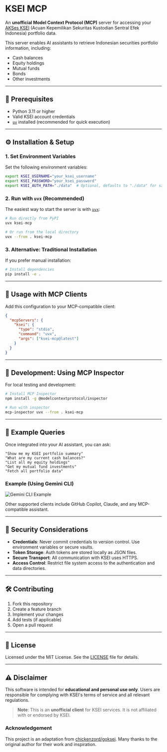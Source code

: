 # KSEI MCP

An **unofficial Model Context Protocol (MCP)** server for accessing your [AKSes KSEI](https://akses.ksei.co.id) (Acuan Kepemilikan Sekuritas Kustodian Sentral Efek Indonesia) portfolio data.

This server enables AI assistants to retrieve Indonesian securities portfolio information, including:

* Cash balances
* Equity holdings
* Mutual funds
* Bonds
* Other investments

---

## 🔧 Prerequisites

* Python 3.11 or higher
* Valid KSEI account credentials
* [`uv`](https://docs.astral.sh/uv/getting-started/installation/) installed (recommended for quick execution)

---

## ⚙️ Installation & Setup

### 1. Set Environment Variables

Set the following environment variables:

```bash
export KSEI_USERNAME="your_ksei_username"
export KSEI_PASSWORD="your_ksei_password"
export KSEI_AUTH_PATH="./data"  # Optional, defaults to "./data" for saving auth tokens
```

### 2. Run with `uvx` (Recommended)

The easiest way to start the server is with [`uvx`](https://docs.astral.sh/uv/reference/cli/#uvx):

```bash
# Run directly from PyPI
uvx ksei-mcp

# Or run from the local directory
uvx --from . ksei-mcp
```

### 3. Alternative: Traditional Installation

If you prefer manual installation:

```bash
# Install dependencies
pip install -e .
```

---

## 🤖 Usage with MCP Clients

Add this configuration to your MCP-compatible client:

```json
{
  "mcpServers": {
    "ksei": {
      "type": "stdio",
      "command": "uvx",
      "args": ["ksei-mcp@latest"]
    }
  }
}
```

---

## 🧪 Development: Using MCP Inspector

For local testing and development:

```bash
# Install MCP Inspector
npm install -g @modelcontextprotocol/inspector

# Run with inspector
mcp-inspector uvx --from . ksei-mcp
```

---

## 💬 Example Queries

Once integrated into your AI assistant, you can ask:

```
"Show me my KSEI portfolio summary"
"What are my current cash balances?"
"List all my equity holdings"
"Get my mutual fund investments"
"Fetch all portfolio data"
```

### Example (Using Gemini CLI)

![Gemini CLI Example](assets/gemini.png)

Other supported clients include GitHub Copilot, Claude, and any MCP-compatible assistant.

---

## 🔐 Security Considerations

* **Credentials**: Never commit credentials to version control. Use environment variables or secure vaults.
* **Token Storage**: Auth tokens are stored locally as JSON files.
* **Secure Transport**: All communication with KSEI uses HTTPS.
* **Access Control**: Restrict file system access to the authentication and data directories.

---

## 🛠️ Contributing

1. Fork this repository
2. Create a feature branch
3. Implement your changes
4. Add tests (if applicable)
5. Open a pull request

---

## 📄 License

Licensed under the MIT License. See the [LICENSE](./LICENSE) file for details.

---

## ⚠️ Disclaimer

This software is intended for **educational and personal use only**. Users are responsible for complying with KSEI's terms of service and all relevant regulations.

> **Note**: This is an **unofficial client** for KSEI services. It is not affiliated with or endorsed by KSEI.

### Acknowledgement

This project is an adaptation from [chickenzord/goksei](https://github.com/chickenzord/goksei). Many thanks to the original author for their work and inspiration.
